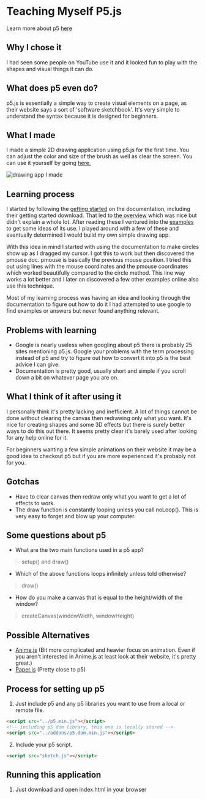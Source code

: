 # Teaching Myself P5.js
Learn more about p5 [here](https://p5js.org/)
## Why I chose it

I had seen some people on YouTube use it and it looked fun to play with the shapes and visual things it can do.

## What does p5 even do?
p5.js is essentially a simple way to create visual elements on a page, as their website says a sort of 'software sketchbook'. It's very simple to understand the syntax because it is designed for beginners.

## What I made
I made a simple 2D drawing application using p5.js for the first time. You can adjust the color and size of the brush as well as clear the screen. You can use it yourself by going [here.](https://brandons8.github.io/teaching-myself-p5/my_app/)

![drawing app I made](https://i.imgur.com/1useksU.png)


## Learning process
I started by following the [getting started](https://p5js.org/get-started/) on the documentation, including their getting started download. That led to [the overview](https://github.com/processing/p5.js/wiki/p5.js-overview) which was nice but didn't explain a whole lot. After reading these I ventured into the [examples](https://p5js.org/examples/) to get some ideas of its use. I played around with a few of these and eventually determined I would build my own simple drawing app.

With this idea in mind I started with using the documentation to make circles show up as I dragged my cursor. I got this to work but then discovered the pmouse doc. pmouse is basically the previous mouse position. I tried this out using lines with the mouse coordinates and the pmouse coordinates which worked beautifully compared to the circle method. This line way works a lot better and I later on discovered a few other examples online also use this technique.

Most of my learning process was having an idea and looking through the documentation to figure out how to do it I had attempted to use google to find examples or answers but never found anything relevant.

## Problems with learning
* Google is nearly useless when googling about p5 there is probably 25 sites mentioning p5.js. Google your problems with the term processing instead of p5 and try to figure out how to convert it into p5 is the best advice I can give.
* Documentation is pretty good, usually short and simple if you scroll down a bit on whatever page you are on.


## What I think of it after using it

I personally think it's pretty lacking and inefficient. A lot of things cannot be done without clearing the canvas then redrawing only what you want. It's nice for creating shapes and some 3D effects but there is surely better ways to do this out there. It seems pretty clear it's barely used after looking for any help online for it. 

For beginners wanting a few simple animations on their website it may be a good idea to checkout p5 but if you are more experienced it's probably not for you.


## Gotchas

* Have to clear canvas then redraw only what you want to get a lot of effects to work.
* The draw function is constantly looping unless you call noLoop(). This is very easy to forget and blow up your computer.

## Some questions about p5
* What are the two main functions used in a p5 app?
> setup() and draw()
* Which of the above functions loops infinitely unless told otherwise?
> draw()
* How do you make a canvas that is equal to the height/width of the window? 
> createCanvas(windowWidth, windowHeight)


## Possible Alternatives
* [Anime.js](http://animejs.com/) (Bit more complicated and heavier focus on animation. Even if you aren't interested in Anime.js at least look at their website, it's pretty great.)
* [Paper.js](http://paperjs.org/) (Pretty close to p5)




## Process for setting up p5
1. Just include p5 and any p5 libraries you want to use from a local or remote file.
```html
<script src="../p5.min.js"></script>
<!-- including p5 dom library, this one is locally stored -->
<script src="../addons/p5.dom.min.js"></script>
```
2. Include your p5 script.
```html
<script src="sketch.js"></script>
```

## Running this application
1. Just download and open index.html in your browser